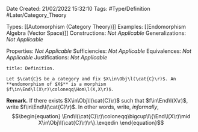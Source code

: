 <div class="topSpace"></div>

Date Created: 21/02/2022 15:32:10
Tags: #Type/Definition #Later/Category_Theory

Types: [[Automorphism (Category Theory)]]
Examples: [[Endomorphism Algebra (Vector Space)]]
Constructions: _Not Applicable_
Generalizations: _Not Applicable_

Properties: _Not Applicable_
Sufficiencies: _Not Applicable_
Equivalences: _Not Applicable_
Justifications: _Not Applicable_

``` ad-Definition
title: Definition.

Let $\cat{C}$ be a category and fix $X\in\Obj\l(\cat{C}\r)$. An **endomorphism of $X$** is a morphism $f\in\End\l(X\r)\coloneqq\Hom\l(X,X\r)$.

```

**Remark.** If there exists $X\in\Obj\l(\cat{C}\r)$ such that $f\in\End\l(X\r)$, write $f\in\End\l(\cat{C}\r)$. In other words, write, <i>informally</i>,
$$\begin{equation}
    \End\l(\cat{C}\r)\coloneqq\bigcup\l\{\End\l(X\r)\mid X\in\Obj\l(\cat{C}\r)\r\}.\exqedin
\end{equation}$$
